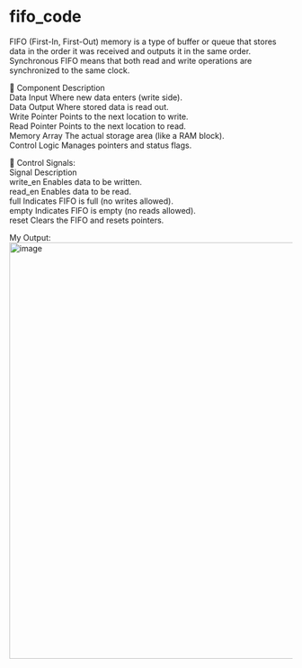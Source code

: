 # fifo_code

FIFO (First-In, First-Out) memory is a type of buffer or queue that stores data in the order it was received and outputs it in the same order. Synchronous FIFO means that both read and write operations are synchronized to the same clock.

🧩 Component	Description <br>
Data Input	Where new data enters (write side). <br>
Data Output	Where stored data is read out. <br>
Write Pointer	Points to the next location to write. <br>
Read Pointer	Points to the next location to read. <br>
Memory Array	The actual storage area (like a RAM block). <br>
Control Logic	Manages pointers and status flags. <br>

🚦 Control Signals: <br>
Signal	Description <br>
write_en	Enables data to be written. <br>
read_en	Enables data to be read. <br>
full	Indicates FIFO is full (no writes allowed). <br>
empty	Indicates FIFO is empty (no reads allowed). <br>
reset	Clears the FIFO and resets pointers. <br>


My Output:
<img width="739" alt="image" src="https://github.com/user-attachments/assets/42fd0b68-4c4b-4d48-9b93-7b932a672cf5" />
